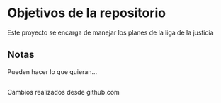 # Objetivos de la repositorio

Este proyecto se encarga de manejar los planes de la liga de la justicia


## Notas
Pueden hacer lo que quieran...

##
Cambios realizados desde github.com
